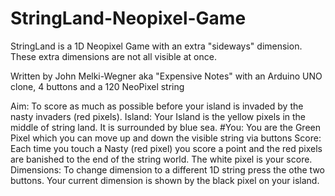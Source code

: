 # StringLand-Neopixel-Game
  StringLand is a 1D Neopixel Game with an extra "sideways" dimension. These extra dimensions are not all visible at once.
  
  Written by John Melki-Wegner aka "Expensive Notes" with an Arduino UNO clone, 4 buttons and a 120 NeoPixel string
  
  Aim: To score as much as possible before your island is invaded by the nasty invaders (red pixels). 
  Island: Your Island is the yellow pixels in the middle of string land. It is surrounded by blue sea.
  #You: You are the Green Pixel which you can move up and down the visible string via buttons 
  Score: Each time you touch a Nasty (red pixel) you score a point and the red pixels are banished to the end of the string world. The white pixel is your score.
  Dimensions: To change dimension to a different 1D string press the othe two buttons. Your current dimension is shown by the black pixel on your island.
